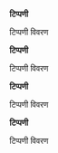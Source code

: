 <div class="panel panel-info">
  <div class="panel-heading">
    <i class="fa fa-info-circle badge" aria-hidden="true"></i>

**टिप्पणी**

  </div>
  <div class="panel-body">

  टिप्पणी विवरण

  </div>
</div>
<div class="panel panel-warning">
  <div class="panel-heading">
         <i class="fa fa-exclamation-triangle badge" aria-hidden="true"></i>

**टिप्पणी**

  </div>
  <div class="panel-body">

  टिप्पणी विवरण

  </div>
</div>
<div class="panel panel-danger">
  <div class="panel-heading">
    <i class="fa fa-exclamation-circle badge" aria-hidden="true"></i>

**टिप्पणी**

  </div>
  <div class="panel-body">

  टिप्पणी विवरण

  </div>
</div>
<div class="panel panel-success">
  <div class="panel-heading">
     <i class="fa fa-check badge" aria-hidden="true"></i>

**टिप्पणी**

  </div>
  <div class="panel-body">

  टिप्पणी विवरण

  </div>
</div>
